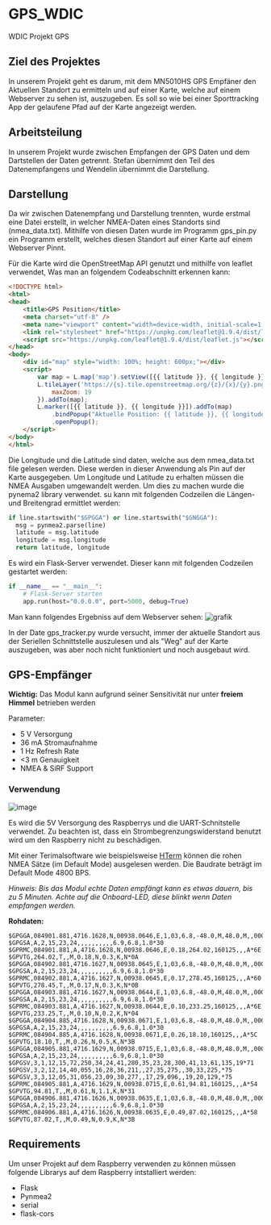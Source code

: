 # GPS_WDIC
WDIC Projekt GPS


## Ziel des Projektes
In unserem Projekt geht es darum, mit dem MN5010HS GPS Empfäner den Aktuellen Standort zu ermitteln und auf einer Karte, welche auf einem Webserver zu sehen ist, auszugeben. Es soll so wie bei einer Sporttracking App der gelaufene Pfad auf der Karte angezeigt werden.

## Arbeitsteilung
In unserem Projekt wurde zwischen Empfangen der GPS Daten und dem Dartstellen der Daten getrennt. Stefan übernimmt den Teil des Datenempfangens und Wendelin übernimmt die Darstellung.

## Darstellung
Da wir zwischen Datenempfang und Darstellung trennten, wurde erstmal eine Datei erstellt, in welcher NMEA-Daten eines Standorts sind (nmea_data.txt). Mithilfe von diesen Daten wurde im Programm gps_pin.py ein Programm erstellt, welches diesen Standort auf einer Karte auf einem Webserver Pinnt. 

Für die Karte wird die OpenStreetMap API genutzt und mithilfe von leaflet verwendet, Was man an folgendem Codeabschnitt erkennen kann:

~~~ html
<!DOCTYPE html>
<html>
<head>
    <title>GPS Position</title>
    <meta charset="utf-8" />
    <meta name="viewport" content="width=device-width, initial-scale=1.0">
    <link rel="stylesheet" href="https://unpkg.com/leaflet@1.9.4/dist/leaflet.css" />
    <script src="https://unpkg.com/leaflet@1.9.4/dist/leaflet.js"></script>
</head>
<body>
    <div id="map" style="width: 100%; height: 600px;"></div>
    <script>
        var map = L.map('map').setView([{{ latitude }}, {{ longitude }}], 15);
        L.tileLayer('https://{s}.tile.openstreetmap.org/{z}/{x}/{y}.png', {
            maxZoom: 19
        }).addTo(map);
        L.marker([{{ latitude }}, {{ longitude }}]).addTo(map)
            .bindPopup("Aktuelle Position: {{ latitude }}, {{ longitude }}")
            .openPopup();
    </script>
</body>
</html>
~~~

Die Longitude und die Latitude sind daten, welche aus dem nmea_data.txt file gelesen werden. Diese werden in dieser Anwendung als Pin auf der Karte ausgegeben. Um Longitude und Latitude zu erhalten müssen die NMEA Ausgaben umgewandelt werden. Um dies zu machen wurde die pynema2 library verwendet. su kann mit folgenden Codzeilen die Längen- und Breitengrad ermittlet werden:

~~~ py
if line.startswith("$GPGGA") or line.startswith("$GNGGA"):
  msg = pynmea2.parse(line)
  latitude = msg.latitude
  longitude = msg.longitude
  return latitude, longitude
~~~

Es wird ein Flask-Server verwendet. Dieser kann mit folgenden Codzeilen gestartet werden:

~~~ py
if __name__ == "__main__":
    # Flask-Server starten
    app.run(host="0.0.0.0", port=5000, debug=True)
~~~

Man kann folgendes Ergebniss auf dem Webserver sehen:
![grafik](https://github.com/user-attachments/assets/cf8bc4d3-df5a-4471-b4a4-2403d5cd6e30)

In der Date gps_tracker.py wurde versucht, immer der aktuelle Standort aus der Seriellen Schnittstelle auszulesen und als "Weg" auf der Karte auszugeben, was aber noch nicht funktioniert und noch ausgebaut wird.


## GPS-Empfänger

**Wichtig:** Das Modul kann aufgrund seiner Sensitivität nur unter **freiem Himmel** betrieben werden 

Parameter:  
+ 5 V Versorgung
+ 36 mA Stromaufnahme
+ 1 Hz Refresh Rate
+ <3 m Genauigkeit
+ NMEA & SiRF Support

### Verwendung

![image](https://github.com/user-attachments/assets/b0275f77-0078-43b0-ba16-933a2ae481e8)

Es wird die 5V Versorgung des Raspberrys und die UART-Schnitstelle verwendet. Zu beachten ist, dass ein Strombegrenzungswiderstand benutzt wird um den Raspberry nicht zu beschädigen. 

Mit einer Terimalsoftware wie beispielsweise [HTerm](https://www.der-hammer.info/pages/terminal.html) können die rohen NMEA Sätze (im Default Mode) ausgelesen werden. Die Baudrate beträgt im Default Mode 4800 BPS. 

*Hinweis: Bis das Modul echte Daten empfängt kann es etwas dauern, bis zu 5 Minuten. Achte auf die Onboard-LED, diese blinkt wenn Daten empfangen werden.*

**Rohdaten:**
~~~
$GPGGA,084901.881,4716.1628,N,00938.0646,E,1,03,6.8,-48.0,M,48.0,M,,0000*46
$GPGSA,A,2,15,23,24,,,,,,,,,,6.9,6.8,1.0*30
$GPRMC,084901.881,A,4716.1628,N,00938.0646,E,0.18,264.02,160125,,,A*6E
$GPVTG,264.02,T,,M,0.18,N,0.3,K,N*0A
$GPGGA,084902.881,4716.1627,N,00938.0645,E,1,03,6.8,-48.0,M,48.0,M,,0000*49
$GPGSA,A,2,15,23,24,,,,,,,,,,6.9,6.8,1.0*30
$GPRMC,084902.881,A,4716.1627,N,00938.0645,E,0.17,278.45,160125,,,A*60
$GPVTG,278.45,T,,M,0.17,N,0.3,K,N*0B
$GPGGA,084903.881,4716.1627,N,00938.0644,E,1,03,6.8,-48.0,M,48.0,M,,0000*49
$GPGSA,A,2,15,23,24,,,,,,,,,,6.9,6.8,1.0*30
$GPRMC,084903.881,A,4716.1627,N,00938.0644,E,0.10,233.25,160125,,,A*6E
$GPVTG,233.25,T,,M,0.10,N,0.2,K,N*04
$GPGGA,084904.885,4716.1628,N,00938.0671,E,1,03,6.8,-48.0,M,48.0,M,,0000*43
$GPGSA,A,2,15,23,24,,,,,,,,,,6.9,6.8,1.0*30
$GPRMC,084904.885,A,4716.1628,N,00938.0671,E,0.26,18.10,160125,,,A*5C
$GPVTG,18.10,T,,M,0.26,N,0.5,K,N*3B
$GPGGA,084905.881,4716.1629,N,00938.0715,E,1,03,6.8,-48.0,M,48.0,M,,0000*44
$GPGSA,A,2,15,23,24,,,,,,,,,,6.9,6.8,1.0*30
$GPGSV,3,1,12,15,72,250,34,24,41,280,35,23,28,300,41,13,61,135,19*71
$GPGSV,3,2,12,14,40,055,16,28,36,211,,27,35,275,,30,33,225,*75
$GPGSV,3,3,12,05,31,056,23,09,30,277,,17,29,096,,19,20,129,*75
$GPRMC,084905.881,A,4716.1629,N,00938.0715,E,0.61,94.81,160125,,,A*54
$GPVTG,94.81,T,,M,0.61,N,1.1,K,N*31
$GPGGA,084906.881,4716.1626,N,00938.0635,E,1,03,6.8,-48.0,M,48.0,M,,0000*4B
$GPGSA,A,2,15,23,24,,,,,,,,,,6.9,6.8,1.0*30
$GPRMC,084906.881,A,4716.1626,N,00938.0635,E,0.49,87.02,160125,,,A*58
$GPVTG,87.02,T,,M,0.49,N,0.9,K,N*3B
~~~

## Requirements
Um unser Projekt auf dem Raspberry verwenden zu können müssen folgende Librarys auf dem Raspberry intstalliert werden:
- Flask
- Pynmea2
- serial
- flask-cors

